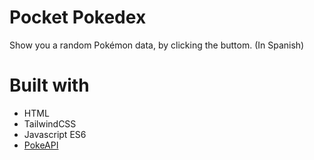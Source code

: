 # Pocket Pokedex
Show you a random Pokémon data, by clicking the buttom.
(In Spanish)

# Built with
- HTML
- TailwindCSS
- Javascript ES6
- [PokeAPI](https://pokeapi.co/)
